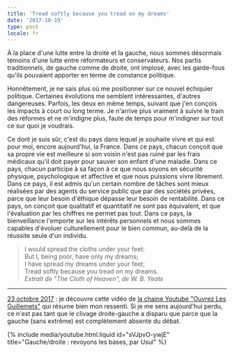 ```yaml
---
title: 'Tread softly because you tread on my dreams'
date: '2017-10-19'
type: post
locale: fr
---
```


À la place d'une lutte entre la droite et la gauche, nous sommes désormais témoins d'une lutte entre réformateurs et conservateurs. Nos partis traditionnels, de gauche comme de droite, ont implosé, avec les garde-fous qu'ils pouvaient apporter en terme de constance politique.

<!-- more -->

Honnêtement, je ne sais plus où me positionner sur ce nouvel échiquier politique. Certaines évolutions me semblent intéressantes, d'autres dangereuses. Parfois, les deux en même temps, suivant que j'en conçois les impacts à court ou long terme. Je n'arrive plus vraiment à suivre le train des réformes et ne m'indigne plus, faute de temps pour m'indigner sur tout ce sur quoi je voudrais.

Ce dont je suis sûr, c'est du pays dans lequel je souhaite vivre et qui est pour moi, encore aujourd'hui, la France. Dans ce pays, chacun conçoit que sa propre vie est meilleure si son voisin n'est pas ruiné par les frais médicaux qu'il doit payer pour sauver son enfant d'une maladie. Dans ce pays, chacun participe à sa façon à ce que nous soyons en sécurité physique, psychologique et affective et que nous puissions vivre librement. Dans ce pays, il est admis qu'un certain nombre de tâches sont mieux réalisées par des agents du service public que par des sociétés privées, parce que leur besoin d'éthique dépasse leur besoin de rentabilité. Dans ce pays, on conçoit que qualitatif et quantitatif ne sont pas équivalent, et que l'évaluation par les chiffres ne permet pas tout. Dans ce pays, la bienveillance l'emporte sur les intérêts personnels et nous sommes capables d'évoluer culturellement pour le bien commun, au-delà de la réussite seule d'un individu.

> I would spread the cloths under your feet:  
> But I, being poor, have only my dreams;  
> I have spread my dreams under your feet;  
> Tread softly because you tread on my dreams.  
> <cite>Extrait de "The Cloth of Heaven", de W. B. Yeats</cite>

***

<ins datetime="2017-10-23">23 octobre 2017</ins> : je découvre cette vidéo de [la chaine Youtube "Ouvrez Les Guillemets"](https://www.youtube.com/watch?v=sVJpvO-ywjE&list=PL0H7ONNEUnnt59niYAZ07dFTi99u2L2n_) qui résume bien mon ressenti. Si je me sens aujourd'hui perdu, ce n'est pas tant que le clivage droite-gauche a disparu que parce que la gauche (sans extrême) est complètement absente du débat.

{% include media/youtube.html.liquid id="sVJpvO-ywjE" title="Gauche/droite : revoyons les bases, par Usul" %}
